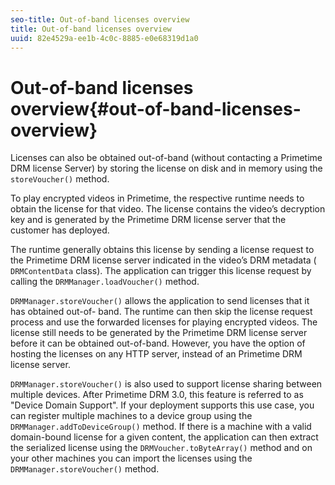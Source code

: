 ```yaml
---
seo-title: Out-of-band licenses overview
title: Out-of-band licenses overview
uuid: 82e4529a-ee1b-4c0c-8885-e0e68319d1a0
---
```


# Out-of-band licenses overview{#out-of-band-licenses-overview}

Licenses can also be obtained out-of-band (without contacting a Primetime DRM license Server) by storing the license on disk and in memory using the `storeVoucher()` method.

To play encrypted videos in Primetime, the respective runtime needs to obtain the license for that video. The license contains the video’s decryption key and is generated by the Primetime DRM license server that the customer has deployed.

The runtime generally obtains this license by sending a license request to the Primetime DRM license server indicated in the video’s DRM metadata ( `DRMContentData` class). The application can trigger this license request by calling the `DRMManager.loadVoucher()` method.

`DRMManager.storeVoucher()` allows the application to send licenses that it has obtained out-of- band. The runtime can then skip the license request process and use the forwarded licenses for playing encrypted videos. The license still needs to be generated by the Primetime DRM license server before it can be obtained out-of-band. However, you have the option of hosting the licenses on any HTTP server, instead of an Primetime DRM license server.

`DRMManager.storeVoucher()` is also used to support license sharing between multiple devices. After Primetime DRM 3.0, this feature is referred to as "Device Domain Support". If your deployment supports this use case, you can register multiple machines to a device group using the `DRMManager.addToDeviceGroup()` method. If there is a machine with a valid domain-bound license for a given content, the application can then extract the serialized license using the `DRMVoucher.toByteArray()` method and on your other machines you can import the licenses using the `DRMManager.storeVoucher()` method. 
